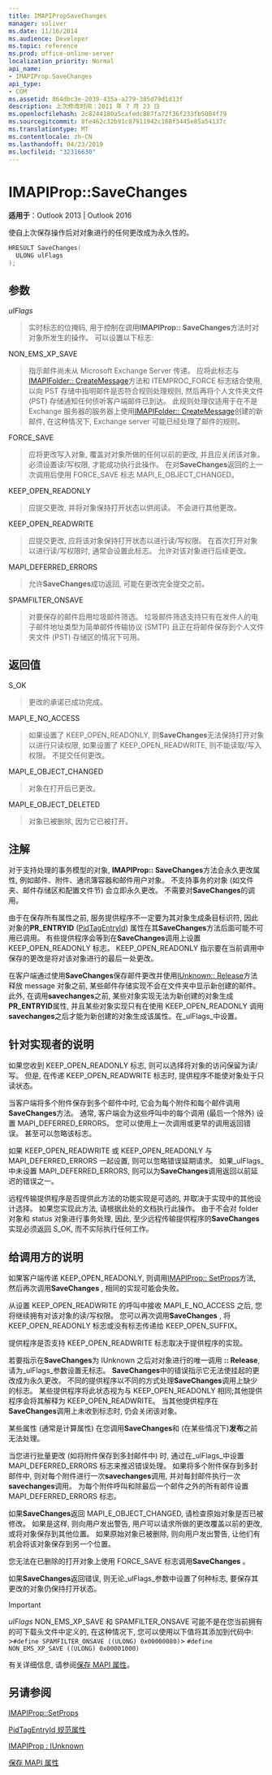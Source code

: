 ```yaml
---
title: IMAPIPropSaveChanges
manager: soliver
ms.date: 11/16/2014
ms.audience: Developer
ms.topic: reference
ms.prod: office-online-server
localization_priority: Normal
api_name:
- IMAPIProp.SaveChanges
api_type:
- COM
ms.assetid: 864dbc3e-2039-435a-a279-385d79d1d13f
description: 上次修改时间：2011 年 7 月 23 日
ms.openlocfilehash: 2c8244180a5cafedc887fa72f36f233fb5084f79
ms.sourcegitcommit: 8fe462c32b91c87911942c188f3445e85a54137c
ms.translationtype: MT
ms.contentlocale: zh-CN
ms.lasthandoff: 04/23/2019
ms.locfileid: "32316630"
---
```

# <a name="imapipropsavechanges"></a>IMAPIProp::SaveChanges

  
  
**适用于**：Outlook 2013 | Outlook 2016 
  
使自上次保存操作后对对象进行的任何更改成为永久性的。 
  
```cpp
HRESULT SaveChanges(
  ULONG ulFlags
);
```

## <a name="parameters"></a>参数

 _ulFlags_
  
> 实时标志的位掩码, 用于控制在调用**IMAPIProp:: SaveChanges**方法时对对象所发生的操作。 可以设置以下标志: 
    
NON_EMS_XP_SAVE
  
> 指示邮件尚未从 Microsoft Exchange Server 传递。 应将此标志与[IMAPIFolder:: CreateMessage](imapifolder-createmessage.md)方法和 ITEMPROC_FORCE 标志结合使用, 以向 PST 存储中指明邮件是否符合规则处理规则, 然后再将个人文件夹文件 (PST) 存储通知任何侦听客户端邮件已到达。 此规则处理仅适用于在不是 Exchange 服务器的服务器上使用[IMAPIFolder:: CreateMessage](imapifolder-createmessage.md)创建的新邮件, 在这种情况下, Exchange server 可能已经处理了邮件的规则。 
    
FORCE_SAVE 
  
> 应将更改写入对象, 覆盖对对象所做的任何以前的更改, 并且应关闭该对象。 必须设置读/写权限, 才能成功执行此操作。 在对**SaveChanges**返回的上一次调用后使用 FORCE_SAVE 标志 MAPI_E_OBJECT_CHANGED。 
    
KEEP_OPEN_READONLY 
  
> 应提交更改, 并将对象保持打开状态以供阅读。 不会进行其他更改。 
    
KEEP_OPEN_READWRITE 
  
> 应提交更改, 应将该对象保持打开状态以进行读/写权限。 在首次打开对象以进行读/写权限时, 通常会设置此标志。 允许对该对象进行后续更改。 
    
MAPI_DEFERRED_ERRORS 
  
> 允许**SaveChanges**成功返回, 可能在更改完全提交之前。 
    
SPAMFILTER_ONSAVE
  
> 对要保存的邮件启用垃圾邮件筛选。 垃圾邮件筛选支持只有在发件人的电子邮件地址类型为简单邮件传输协议 (SMTP) 且正在将邮件保存到个人文件夹文件 (PST) 存储区的情况下可用。
    
## <a name="return-value"></a>返回值

S_OK 
  
> 更改的承诺已成功完成。
    
MAPI_E_NO_ACCESS 
  
> 如果设置了 KEEP_OPEN_READONLY, 则**SaveChanges**无法保持打开对象以进行只读权限, 如果设置了 KEEP_OPEN_READWRITE, 则不能读取/写入权限。 不提交任何更改。 
    
MAPI_E_OBJECT_CHANGED 
  
> 对象在打开后已更改。
    
MAPI_E_OBJECT_DELETED 
  
> 对象已被删除, 因为它已被打开。
    
## <a name="remarks"></a>注解

对于支持处理的事务模型的对象, **IMAPIProp:: SaveChanges**方法会永久更改属性, 例如邮件、附件、通讯簿容器和邮件用户对象。 不支持事务的对象 (如文件夹、邮件存储区和配置文件节) 会立即永久更改。 不需要对**SaveChanges**的调用。 
  
由于在保存所有属性之前, 服务提供程序不一定要为其对象生成条目标识符, 因此对象的**PR_ENTRYID** ([PidTagEntryId](pidtagentryid-canonical-property.md)) 属性在其**SaveChanges**方法后面可能不可用已调用。 有些提供程序会等到在**SaveChanges**调用上设置 KEEP_OPEN_READONLY 标志。 KEEP_OPEN_READONLY 指示要在当前调用中保存的更改是将对该对象进行的最后一处更改。 
  
在客户端通过使用**SaveChanges**保存邮件更改并使用[IUnknown:: Release](https://msdn.microsoft.com/library/ms682317%28v=VS.85%29.aspx)方法释放 message 对象之前, 某些邮件存储实现不会在文件夹中显示新创建的邮件。 此外, 在调用**savechanges**之前, 某些对象实现无法为新创建的对象生成**PR_ENTRYID**属性, 并且某些对象实现只有在使用 KEEP_OPEN_READONLY 调用**savechanges**之后才能为新创建的对象生成该属性。在_ulFlags_中设置。
  
## <a name="notes-to-implementers"></a>针对实现者的说明

如果您收到 KEEP_OPEN_READONLY 标志, 则可以选择将对象的访问保留为读/写。 但是, 在传递 KEEP_OPEN_READWRITE 标志时, 提供程序不能使对象处于只读状态。
  
当客户端将多个附件保存到多个邮件中时, 它会为每个附件和每个邮件调用**SaveChanges**方法。 通常, 客户端会为这些呼叫中的每个调用 (最后一个除外) 设置 MAPI_DEFERRED_ERRORS。 您可以使用上一次调用或更早的调用返回错误。 甚至可以忽略该标志。 
  
如果 KEEP_OPEN_READWRITE 或 KEEP_OPEN_READONLY 与 MAPI_DEFERRED_ERRORS 一起设置, 则可以忽略错误延期请求。 如果_ulFlags_中未设置 MAPI_DEFERRED_ERRORS, 则可以为**SaveChanges**调用返回以前延迟的错误之一。 
  
远程传输提供程序是否提供此方法的功能实现是可选的, 并取决于实现中的其他设计选择。 如果您实现此方法, 请根据此处的文档执行此操作。 由于不会对 folder 对象和 status 对象进行事务处理, 因此, 至少远程传输提供程序的**SaveChanges**实现必须返回 S_OK, 而不实际执行任何工作。 
  
## <a name="notes-to-callers"></a>给调用方的说明

如果客户端传递 KEEP_OPEN_READONLY, 则调用[IMAPIProp:: SetProps](imapiprop-setprops.md)方法, 然后再次调用**SaveChanges** , 相同的实现可能会失败。 
  
从设置 KEEP_OPEN_READWRITE 的呼叫中接收 MAPI_E_NO_ACCESS 之后, 您将继续拥有对该对象的读/写权限。 您可以再次调用**SaveChanges** , 将 KEEP_OPEN_READONLY 标志或没有标志传递给 KEEP_OPEN_SUFFIX。 
  
提供程序是否支持 KEEP_OPEN_READWRITE 标志取决于提供程序的实现。 
  
若要指示在**SaveChanges**为 IUnknown 之后对对象进行的唯一调用 **:: Release**, 请为_ulFlags_参数设置无标志。 **SaveChanges**中的错误指示它无法使挂起的更改成为永久更改。 不同的提供程序以不同的方式处理**SaveChanges**调用上缺少的标志。 某些提供程序将此状态视为与 KEEP_OPEN_READONLY 相同;其他提供程序会将其解释为 KEEP_OPEN_READWRITE。 当其他提供程序在**SaveChanges**调用上未收到标志时, 仍会关闭该对象。 
  
某些属性 (通常是计算属性) 在您调用**SaveChanges**和 (在某些情况下)**发布**之前无法处理。
  
当您进行批量更改 (如将附件保存到多封邮件中) 时, 通过在_ulFlags_中设置 MAPI_DEFERRED_ERRORS 标志来推迟错误处理。 如果将多个附件保存到多封邮件中, 则对每个附件进行一次**savechanges**调用, 并对每封邮件执行一次**savechanges**调用。 为每个附件呼叫和除最后一个邮件之外的所有邮件设置 MAPI_DEFERRED_ERRORS 标志。 
  
如果**SaveChanges**返回 MAPI_E_OBJECT_CHANGED, 请检查原始对象是否已被修改。 如果是这样, 则向用户发出警告, 用户可以请求所做的更改覆盖以前的更改, 或将对象保存到其他位置。 如果原始对象已被删除, 则向用户发出警告, 让他们有机会将该对象保存到另一个位置。 
  
您无法在已删除的打开对象上使用 FORCE_SAVE 标志调用**SaveChanges** 。 
  
如果**SaveChanges**返回错误, 则无论_ulFlags_参数中设置了何种标志, 要保存其更改的对象仍保持打开状态。 
  
> [!IMPORTANT]
> _ulFlags_ NON_EMS_XP_SAVE 和 SPAMFILTER_ONSAVE 可能不是在您当前拥有的可下载头文件中定义的, 在这种情况下, 您可以使用以下值将其添加到代码中: >`#define SPAMFILTER_ONSAVE ((ULONG) 0x00000080)`>  `#define NON_EMS_XP_SAVE ((ULONG) 0x00001000)`
  
有关详细信息, 请参阅[保存 MAPI 属性](saving-mapi-properties.md)。
  
## <a name="see-also"></a>另请参阅



[IMAPIProp::SetProps](imapiprop-setprops.md)
  
[PidTagEntryId 规范属性](pidtagentryid-canonical-property.md)
  
[IMAPIProp : IUnknown](imapipropiunknown.md)


[保存 MAPI 属性](saving-mapi-properties.md)

